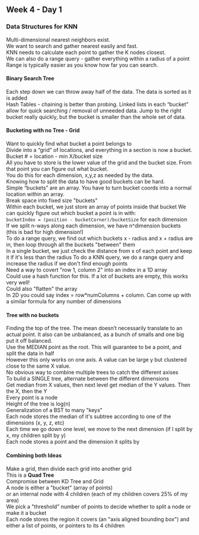 ## Week 4 - Day 1
### Data Structures for KNN
Multi-dimensional nearest neighbors exist.  
We want to search and gather nearest easily and fast.  
KNN needs to calculate each point to gather the K nodes closest.  
We can also do a range query - gather everything within a radius of a point  
Range is typically easier as you know how far you can search. 

#### Binary Search Tree
Each step down we can throw away half of the data. The data is sorted as it is added  
Hash Tables - chaining is better than probing. Linked lists in each “bucket”  allow for quick searching / removal of unneeded data. Jump to the right bucket really quickly, but the bucket is smaller than the whole set of data. 

#### Bucketing with no Tree - Grid
Want to quickly find what bucket a point belongs to  
Divide into a “grid” of locations, and everything in a section is now a bucket.   
Bucket # = location - min X/bucket size  
All you have to store is the lower value of the grid and the bucket size. From that point you can figure out what bucket.   
You do this for each dimension, x,y,z as needed by the data.  
Knowing how to split the data to have good buckets can be hard.  
Simple “buckets” are an array. You have to turn bucket coords into a normal location within an array.  
Break space into fixed size "buckets"  
Within each bucket, we just store an array of points inside that bucket We can quickly figure out which bucket a point is in with:  
`bucketIndex = (position - bucketCorner)/bucketSize` for each dimension  
If we split n-ways along each dimension, we have n^dimension buckets (this is bad for high dimension!)  
To do a range query, we find out which buckets x - radius and x + radius are in, then loop through all the buckets "between" them  
In a single bucket, we just check the distance from x of each point and keep it if it's less than the radius To do a KNN query, we do a range query and increase the radius if we don't find enough points  
Need a way to covert "row 1, column 2" into an index in a 1D array  
Could use a hash function for this. If a lot of buckets are empty, this works very well!  
Could also "flatten" the array  
In 2D you could say index = row*numColumns + column. Can come up with a similar formula for any number of dimensions

#### Tree with no buckets
Finding the top of the tree. The mean doesn’t necessarily translate to an actual point. It also can be unbalanced, as a bunch of smalls and one big put it off balanced.  
Use the MEDIAN point as the root. This will guarantee to be a point, and split the data in half  
However this only works on one axis. A value can be large y but clustered close to the same X value.   
No obvious way to combine multiple trees to catch the different axises  
To build a SINGLE tree, alternate between the different dimensions  
Get median from X values, then next level get median of the Y values. Then the X, then the Y  
Every point is a node  
Height of the tree is log(n)  
Generalization of a BST to many "keys"  
Each node stores the median of it's subtree according to one of the dimensions (x, y, z, etc)  
Each time we go down one level, we move to the next dimension (if I split by x, my children split by y)  
Each node stores a point and the dimension it splits by

#### Combining both Ideas
Make a grid, then divide each grid into another grid  
This is a **Quad Tree**  
Compromise between KD Tree and Grid  
A node is either a "bucket" (array of points)  
or an internal node with 4 children (each of my children covers 25% of my area)  
We pick a "threshold" number of points to decide whether to split a node or make it a bucket  
Each node stores the region it covers (an "axis aligned bounding box") and either a list of points, or pointers to its 4 children